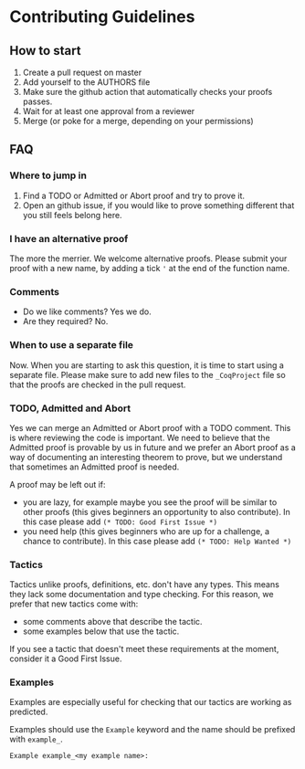 # Contributing Guidelines

## How to start

1. Create a pull request on master
2. Add yourself to the AUTHORS file
3. Make sure the github action that automatically checks your proofs passes.
4. Wait for at least one approval from a reviewer
5. Merge (or poke for a merge, depending on your permissions)

## FAQ

### Where to jump in

1. Find a TODO or Admitted or Abort proof and try to prove it.
2. Open an github issue, if you would like to prove something different that you still feels belong here.

### I have an alternative proof

The more the merrier. We welcome alternative proofs.  Please submit your proof with a new name, by adding a tick `'` at the end of the function name.

### Comments

 - Do we like comments? Yes we do.
 - Are they required? No.

### When to use a separate file

Now.  When you are starting to ask this question, it is time to start using a separate file.
Please make sure to add new files to the `_CoqProject` file so that the proofs are checked in the pull request.

### TODO, Admitted and Abort

Yes we can merge an Admitted or Abort proof with a TODO comment.  This is where reviewing the code is important.  We need to believe that the Admitted proof is provable by us in future and we prefer an Abort proof as a way of documenting an interesting theorem to prove, but we understand that sometimes an Admitted proof is needed.

A proof may be left out if:

 - you are lazy, for example maybe you see the proof will be similar to other proofs (this gives beginners an opportunity to also contribute).  In this case please add `(* TODO: Good First Issue *)`
 - you need help (this gives beginners who are up for a challenge, a chance to contribute). In this case please add `(* TODO: Help Wanted *)`

### Tactics

Tactics unlike proofs, definitions, etc. don't have any types.
This means they lack some documentation and type checking.
For this reason, we prefer that new tactics come with:
  - some comments above that describe the tactic.
  - some examples below that use the tactic.

If you see a tactic that doesn't meet these requirements at the moment, consider it a Good First Issue.

### Examples

Examples are especially useful for checking that our tactics are working as predicted.

Examples should use the `Example` keyword and the name should be prefixed with `example_`.

```
Example example_<my example name>:
```
